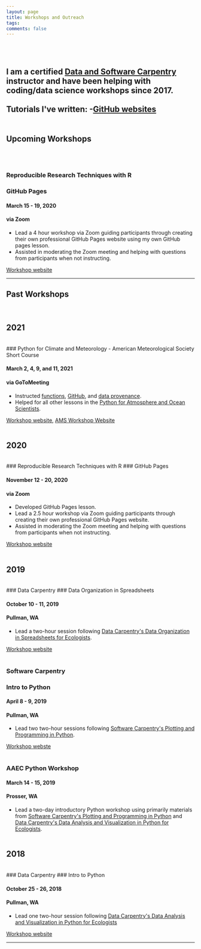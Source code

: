 ```yaml
---
layout: page
title: Workshops and Outreach
tags:
comments: false
---
```


<br><br>
I am a certified <a href = "https://carpentries.org/">Data and Software Carpentry</a> instructor and have been helping with coding/data science workshops since 2017.
<br><br>
Tutorials I've written:
-[GitHub websites](https://sarahymurphy.github.io/workshops/GithubPages.html)
<br><br>
---

## Upcoming Workshops
<br><br>
### Reproducible Research Techniques with R
### GitHub Pages

#### March 15 - 19, 2020
#### via Zoom

- Lead a 4 hour workshop via Zoom guiding participants through creating their own professional GitHub Pages website using my own GitHub pages lesson. 
- Assisted in moderating the Zoom meeting and helping with questions from participants when not instructing.

[Workshop website](https://cereo.wsu.edu/reproducible-r-workshop/)

---

## Past Workshops
<br>

## 2021
<br>
### Python for Climate and Meteorology - American Meteorological Society Short Course

#### March 2, 4, 9, and 11, 2021
#### via GoToMeeting

- Instructed [functions](https://carpentrieslab.github.io/python-aos-lesson/03-functions/index.html), [GitHub](https://carpentrieslab.github.io/python-aos-lesson/06-github/index.html), and [data provenance](https://carpentrieslab.github.io/python-aos-lesson/09-provenance/index.html).
- Helped for all other lessons in the [Python for Atmosphere and Ocean Scientists](https://carpentrieslab.github.io/python-aos-lesson/).

[Workshop website](https://damienirving.github.io/2021-03-02-ams/), [AMS Workshop Website](https://www.ametsoc.org/index.cfm/ams/education-careers/careers/professional-development/short-courses1/python-for-climate-and-meteorology/)
<br><br>

## 2020
<br>
### Reproducible Research Techniques with R 
### GitHub Pages

#### November 12 - 20, 2020
#### via Zoom

- Developed GitHub Pages lesson.
- Lead a 2.5 hour workshop via Zoom guiding participants through creating their own professional GitHub Pages website. 
- Assisted in moderating the Zoom meeting and helping with questions from participants when not instructing.

[Workshop website](https://cereo.wsu.edu/reproducible-r-workshop/)
<br><br>

## 2019
<br>
### Data Carpentry
### Data Organization in Spreadsheets

#### October 10 - 11, 2019
#### Pullman, WA
- Lead a two-hour session following [Data Carpentry's Data Organization in Spreadsheets for Ecologists](https://datacarpentry.org/spreadsheet-ecology-lesson/).

[Workshop website](https://mbrousil.github.io/2019-10-10-wsu/)
<br><br>

### Software Carpentry 
### Intro to Python

#### April 8 - 9, 2019
#### Pullman, WA
- Lead two two-hour sessions following [Software Carpentry's Plotting and Programming in Python](http://swcarpentry.github.io/python-novice-gapminder/).

[Workshop webste](https://mbrousil.github.io/2019-04-08-wsu/)
<br><br>

### AAEC Python Workshop

#### March 14 - 15, 2019
#### Prosser, WA
- Lead a two-day introductory Python workshop using primarily materials from [Software Carpentry's Plotting and Programming in Python](http://swcarpentry.github.io/python-novice-gapminder/) and [Data Carpentry's Data Analysis and Visualization in Python for Ecologists](https://datacarpentry.org/python-ecology-lesson/).
<br><br>

## 2018
<br>
### Data Carpentry
### Intro to Python

#### October 25 - 26, 2018
#### Pullman, WA
- Lead one two-hour session following [Data Carpentry's Data Analysis and Visualization in Python for Ecologists](https://datacarpentry.org/python-ecology-lesson/01-short-introduction-to-Python/index.html)

[Workshop website](https://mbrousil.github.io/2018-10-25-wsu/)

---
